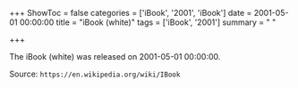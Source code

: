 +++
ShowToc = false
categories = ['iBook', '2001', 'iBook']
date = 2001-05-01 00:00:00
title = "iBook (white)"
tags = ['iBook', '2001']
summary = " "

+++

The iBook (white) was released on 2001-05-01 00:00:00.

Source: `https://en.wikipedia.org/wiki/IBook`
